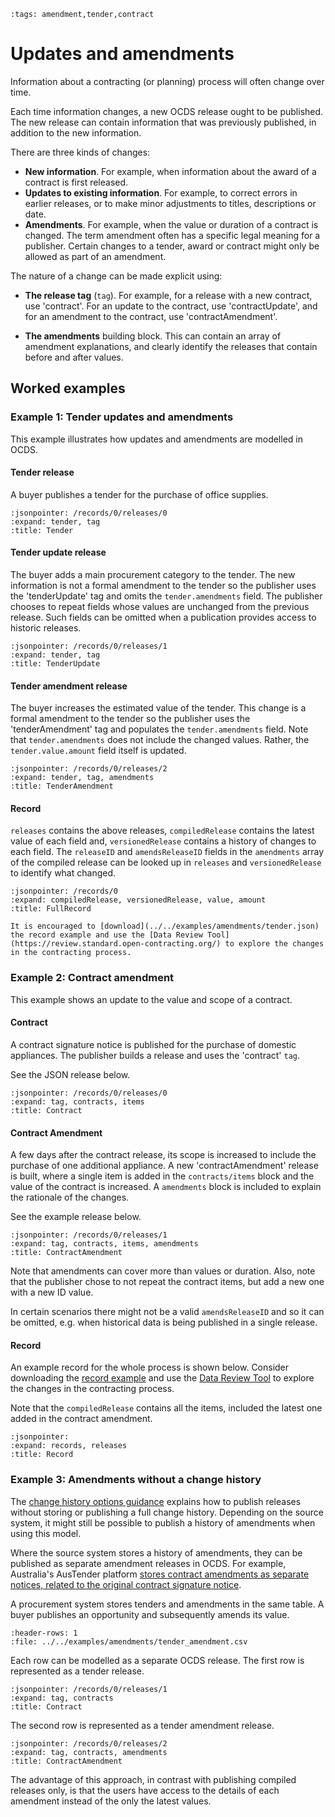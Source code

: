 ```{workedexample} Updates and amendments
:tags: amendment,tender,contract
```

# Updates and amendments

Information about a contracting (or planning) process will often change over time.

Each time information changes, a new OCDS release ought to be published. The new release can contain information that was previously published, in addition to the new information.

There are three kinds of changes:

* **New information**. For example, when information about the award of a contract is first released.
* **Updates to existing information**. For example, to correct errors in earlier releases, or to make minor adjustments to titles, descriptions or date.
* **Amendments**. For example, when the value or duration of a contract is changed. The term amendment often has a specific legal meaning for a publisher. Certain changes to a tender, award or contract might only be allowed as part of an amendment.

The nature of a change can be made explicit using:

* **The release tag** (`tag`). For example, for a release with a new contract, use 'contract'. For an update to the contract, use 'contractUpdate', and for an amendment to the contract, use 'contractAmendment'.

* **The amendments** building block. This can contain an array of amendment explanations, and clearly identify the releases that contain before and after values.

## Worked examples

### Example 1: Tender updates and amendments

This example illustrates how updates and amendments are modelled in OCDS.

#### Tender release

A buyer publishes a tender for the purchase of office supplies.

```{jsoninclude} ../../examples/amendments/tender.json
:jsonpointer: /records/0/releases/0
:expand: tender, tag
:title: Tender
```

#### Tender update release

The buyer adds a main procurement category to the tender. The new information is not a formal amendment to the tender so the publisher uses the 'tenderUpdate' tag and omits the `tender.amendments` field. The publisher chooses to repeat fields whose values are unchanged from the previous release. Such fields can be omitted when a publication provides access to historic releases.

```{jsoninclude} ../../examples/amendments/tender.json
:jsonpointer: /records/0/releases/1
:expand: tender, tag
:title: TenderUpdate
```

#### Tender amendment release

The buyer increases the estimated value of the tender. This change is a formal amendment to the tender so the publisher uses the 'tenderAmendment' tag and populates the `tender.amendments` field. Note that `tender.amendments` does not include the changed values. Rather, the `tender.value.amount` field itself is updated. 

```{jsoninclude} ../../examples/amendments/tender.json
:jsonpointer: /records/0/releases/2
:expand: tender, tag, amendments
:title: TenderAmendment
```

#### Record

`releases` contains the above releases, `compiledRelease` contains the latest value of each field and, `versionedRelease` contains a history of changes to each field. The `releaseID` and `amendsReleaseID` fields in the `amendments` array of the compiled release can be looked up in `releases` and `versionedRelease` to identify what changed.

```{jsoninclude} ../../examples/amendments/tender.json
:jsonpointer: /records/0
:expand: compiledRelease, versionedRelease, value, amount
:title: FullRecord
```

```{hint}
It is encouraged to [download](../../examples/amendments/tender.json) the record example and use the [Data Review Tool](https://review.standard.open-contracting.org/) to explore the changes in the contracting process.
```

### Example 2: Contract amendment

This example shows an update to the value and scope of a contract.

#### Contract

A contract signature notice is published for the purchase of domestic appliances. The publisher builds a release and uses the 'contract' `tag`.

See the JSON release below.

```{jsoninclude} ../../examples/amendments/contract.json
:jsonpointer: /records/0/releases/0
:expand: tag, contracts, items
:title: Contract
```

#### Contract Amendment

A few days after the contract release, its scope is increased to include the purchase of one additional appliance. A new 'contractAmendment' release is built, where a single item is added in the `contracts/items` block and the value of the contract is increased. A `amendments` block is included to explain the rationale of the changes.

See the example release below.

```{jsoninclude} ../../examples/amendments/contract.json
:jsonpointer: /records/0/releases/1
:expand: tag, contracts, items, amendments
:title: ContractAmendment
```

Note that amendments can cover more than values or duration. Also, note that the publisher chose to not repeat the contract items, but add a new one with a new ID value.

In certain scenarios there might not be a valid `amendsReleaseID` and so it can be omitted, e.g. when historical data is being published in a single release.

#### Record

An example record for the whole process is shown below. Consider downloading the [record example](../../examples/amendments/contract.json) and use the [Data Review Tool](https://review.standard.open-contracting.org/) to explore the changes in the contracting process.

Note that the `compiledRelease` contains all the items, included the latest one added in the contract amendment.

```{jsoninclude} ../../examples/amendments/contract.json
:jsonpointer:
:expand: records, releases
:title: Record
```

### Example 3: Amendments without a change history

The [change history options guidance](../build/change_history_options.md) explains how to publish releases without storing or publishing a full change history. Depending on the source system, it might still be possible to publish a history of amendments when using this model.

Where the source system stores a history of amendments, they can be published as separate amendment releases in OCDS. For example, Australia's AusTender platform [stores contract amendments as separate notices, related to the original contract signature notice](https://www.tenders.gov.au/Cn/Show/03a3c53e-b3bd-eac1-558a-4c659e44a516).

A procurement system stores tenders and amendments in the same table. A buyer publishes an opportunity and subsequently amends its value.

```{csv-table-no-translate}
:header-rows: 1
:file: ../../examples/amendments/tender_amendment.csv
```

Each row can be modelled as a separate OCDS release. The first row is represented as a tender release.

```{jsoninclude} ../../examples/amendments/full_update.json
:jsonpointer: /records/0/releases/1
:expand: tag, contracts
:title: Contract
```

The second row is represented as a tender amendment release.

```{jsoninclude} ../../examples/amendments/full_update.json
:jsonpointer: /records/0/releases/2
:expand: tag, contracts, amendments
:title: ContractAmendment
```

The advantage of this approach, in contrast with publishing compiled releases only, is that the users have access to the details of each amendment instead of the only the latest values.
